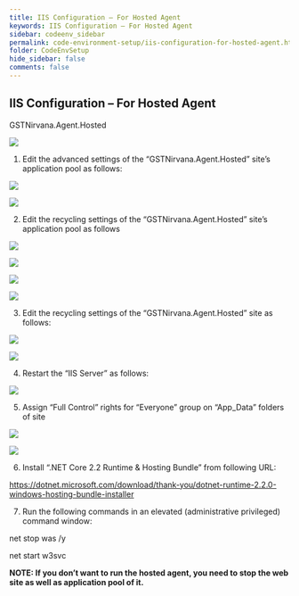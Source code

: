 ```yaml
---
title: IIS Configuration – For Hosted Agent
keywords: IIS Configuration – For Hosted Agent
sidebar: codeenv_sidebar
permalink: code-environment-setup/iis-configuration-for-hosted-agent.html
folder: CodeEnvSetup
hide_sidebar: false
comments: false
---
```


## IIS Configuration – For Hosted Agent

GSTNirvana.Agent.Hosted

![](/images/site-bindingsiss.png)

1. Edit the advanced settings of the “GSTNirvana.Agent.Hosted” site’s application pool as follows:

![](/images/advance-settings.png)

![](/images/advance-settings-details.png)

2. Edit the recycling settings of the “GSTNirvana.Agent.Hosted” site’s application pool as follows



![](/images/advance-settings-details2.png)

![](/images/application-pool.png)

![](/images/recycling-condition.png)

![](/images/recycling-event-to-log.png)

3. Edit the recycling settings of the “GSTNirvana.Agent.Hosted” site as follows:

![](/images/recycling-settings.png)

![](/images/recycling-settings-details.png)

4. Restart the “IIS Server” as follows:

![](/images/restart-server.png)

5. Assign “Full Control” rights for “Everyone” group on “App_Data” folders of site

![](/images/assign-rights3.png)

![](/images/assign-rights2.png)

6. Install “.NET Core 2.2 Runtime & Hosting Bundle” from following URL:

https://dotnet.microsoft.com/download/thank-you/dotnet-runtime-2.2.0-windows-hosting-bundle-installer

7. Run the following commands in an elevated (administrative privileged) command window:

net stop was /y

net start w3svc

**NOTE: If you don’t want to run the hosted agent, you need to stop the web site as well as application pool of it.**
